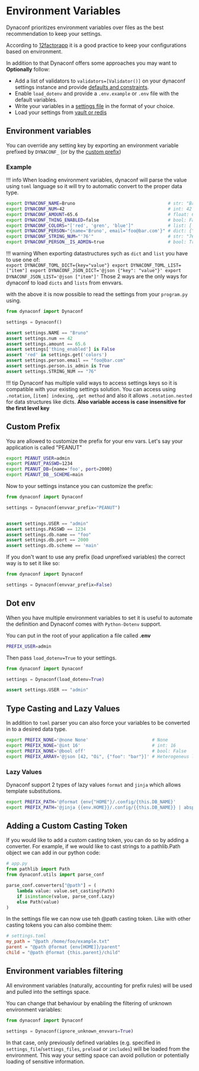 # Environment Variables

Dynaconf prioritizes environment variables over files as the best recommendation to keep your settings.

According to [12factorapp](https://12factor.net) it is a good practice to keep your configurations based on environment.

In addition to that Dynaconf offers some approaches you may want to **Optionally** follow:

- Add a list of validators to `validators=[Validator()]` on your dynaconf settings instance and provide [defaults and constraints](/validation/).
- Enable `load_dotenv` and provide a `.env.example` or `.env` file with the default variables.
- Write your variables in a [settings file](/settings_files) in the format of your choice.
- Load your settings from [vault or redis](/secrets/)

## Environment variables

You can override any setting key by exporting an environment variable prefixed by `DYNACONF_` (or by the [custom prefix](configuration/#custom-prefix))

### Example

!!! info
    When loading environment variables, dynaconf will parse the value using `toml` language
    so it will try to automatic convert to the proper data type.

```bash
export DYNACONF_NAME=Bruno                                   # str: "Bruno"
export DYNACONF_NUM=42                                       # int: 42
export DYNACONF_AMOUNT=65.6                                  # float: 65.6
export DYNACONF_THING_ENABLED=false                          # bool: False
export DYNACONF_COLORS="['red', 'gren', 'blue']"             # list: ['red', 'gren', 'blue']
export DYNACONF_PERSON="{name='Bruno', email='foo@bar.com'}" # dict: {"name": "Bruno", ...}
export DYNACONF_STRING_NUM="'76'"                            # str: "76"
export DYNACONF_PERSON__IS_ADMIN=true                        # bool: True (nested)
```

!!! warning
    When exporting datastructures sych as `dict` and `list` you have to use one of:  
    ```
    export DYNACONF_TOML_DICT={key="value"}
    export DYNACONF_TOML_LIST=["item"]
    export DYNACONF_JSON_DICT='@json {"key": "value"}'
    export DYNACONF_JSON_LIST='@json ["item"]'
    ```
    Those 2 ways are the only ways for dynaconf to load `dicts` and `lists` from envvars.


with the above it is now possible to read the settings from your `program.py` using.

```python
from dynaconf import Dynaconf

settings = Dynaconf()

assert settings.NAME == "Bruno"
assert settings.num == 42
assert settings.amount == 65.6
assert settings['thing_enabled'] is False
assert 'red' in settings.get('colors')
assert settings.person.email == "foo@bar.com"
assert settings.person.is_admin is True
assert settings.STRING_NUM == "76"
```

!!! tip
    Dynaconf has multiple valid ways to access settings keys so it is compatible with your
    existing settings solution. You can access using `.notation`, `[item] indexing`, `.get method`
    and also it allows `.notation.nested` for data structures like dicts.
    **Also variable access is case insensitive for the first level key**

## Custom Prefix

You are allowed to customize the prefix for your env vars. Let's say your application
is called "PEANUT"

```bash
export PEANUT_USER=admin
export PEANUT_PASSWD=1234
export PEANUT_DB={name='foo', port=2000}
export PEANUT_DB__SCHEME=main
```

Now to your settings instance you can customize the prefix:

```py
from dynaconf import Dynaconf

settings = Dynaconf(envvar_prefix="PEANUT")


assert settings.USER == "admin"
assert settings.PASSWD == 1234
assert settings.db.name == "foo"
assert settings.db.port == 2000
assert settings.db.scheme == 'main'
```

If you don't want to use any prefix (load unprefixed variables) the correct
way is to set it like so:
```py
from dynaconf import Dynaconf

settings = Dynaconf(envvar_prefix=False)
```

## Dot env

When you have multiple environment variables to set it is useful to automate the definition
and Dynaconf comes with `Python-Dotenv` support.

You can put in the root of your application a file called **.env**

```bash
PREFIX_USER=admin
```

Then pass `load_dotenv=True` to your settings.

```py
from dynaconf import Dynaconf

settings = Dynaconf(load_dotenv=True)

assert settings.USER == "admin"
```

## Type Casting and Lazy Values

In addition to `toml` parser you can also force your variables to be converted
in to a desired data type.

```bash
export PREFIX_NONE='@none None'                        # None
export PREFIX_NONE='@int 16'                           # int: 16
export PREFIX_NONE='@bool off'                         # bool: False
export PREFIX_ARRAY='@json [42, "Oi", {"foo": "bar"}]' # Heterogeneus list
```

### Lazy Values

Dynaconf support 2 types of lazy values `format` and `jinja` which allows
template substitutions.

```bash
export PREFIX_PATH='@format {env{"HOME"}/.config/{this.DB_NAME}'
export PREFIX_PATH='@jinja {{env.HOME}}/.config/{{this.DB_NAME}} | abspath'
```

## Adding a Custom Casting Token

If you would like to add a custom casting token, you can do so by adding a
converter. For example, if we would like to cast strings to a pathlib.Path 
object we can add in our python code:

```python
# app.py
from pathlib import Path
from dynaconf.utils import parse_conf

parse_conf.converters["@path"] = (
    lambda value: value.set_casting(Path)
    if isinstance(value, parse_conf.Lazy)
    else Path(value)
)
```

In the settings file we can now use teh @path casting token. Like with other
casting tokens you can also combine them:

```toml
# settings.toml
my_path = "@path /home/foo/example.txt"
parent = "@path @format {env[HOME]}/parent"
child = "@path @format {this.parent}/child"
```


## Environment variables filtering

All environment variables (naturally, accounting for prefix rules) will be
used and pulled into the settings space.

You can change that behaviour by enabling the filtering of unknown environment
variables:

```py
from dynaconf import Dynaconf

settings = Dynaconf(ignore_unknown_envvars=True)
```

In that case, only previously defined variables (e.g. specified in
`settings_file`/`settings_files`, `preload` or `includes`) will be loaded
from the environment. This way your setting space can avoid pollution
or potentially loading of sensitive information.
